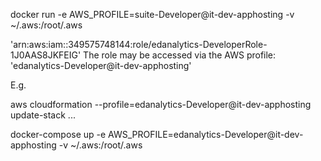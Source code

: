 docker run -e AWS_PROFILE=suite-Developer@it-dev-apphosting -v ~/.aws:/root/.aws <your-image-name>


 'arn:aws:iam::349575748144:role/edanalytics-DeveloperRole-1J0AAS8JKFEIG'
The role may be accessed via the AWS profile: 'edanalytics-Developer@it-dev-apphosting'

E.g.

  aws cloudformation --profile=edanalytics-Developer@it-dev-apphosting update-stack ...



  docker-compose up -e AWS_PROFILE=edanalytics-Developer@it-dev-apphosting -v ~/.aws:/root/.aws 